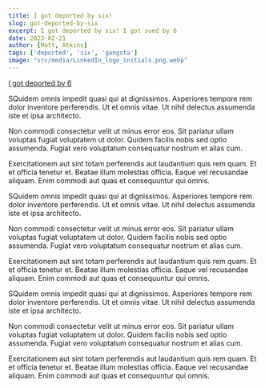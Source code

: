 ```yaml
---
title: I got deported by six!
slug: got-deported-by-six
excerpt: I got deported by six! I got sued by 6
date: 2023-02-21
author: [Matt, Atkins]
tags: ['deported', 'six', 'gangsta']
image: "src/media/LinkedIn_logo_initials.png.webp"
---
```


[I got deported by 6](https://youtu.be/k4RxhR-IDjA)


SQuidem omnis impedit quasi qui at dignissimos. Asperiores tempore rem dolor inventore perferendis. Ut et omnis vitae. Ut nihil delectus assumenda iste et ipsa architecto.
 
Non commodi consectetur velit ut minus error eos. Sit pariatur ullam voluptas fugiat voluptatem ut dolor. Quidem facilis nobis sed optio assumenda. Fugiat vero voluptatum consequatur nostrum et alias cum.
 
Exercitationem aut sint totam perferendis aut laudantium quis rem quam. Et et officia tenetur et. Beatae illum molestias officia. Eaque vel recusandae aliquam. Enim commodi aut quas et consequuntur qui omnis.


SQuidem omnis impedit quasi qui at dignissimos. Asperiores tempore rem dolor inventore perferendis. Ut et omnis vitae. Ut nihil delectus assumenda iste et ipsa architecto.
 
Non commodi consectetur velit ut minus error eos. Sit pariatur ullam voluptas fugiat voluptatem ut dolor. Quidem facilis nobis sed optio assumenda. Fugiat vero voluptatum consequatur nostrum et alias cum.
 
Exercitationem aut sint totam perferendis aut laudantium quis rem quam. Et et officia tenetur et. Beatae illum molestias officia. Eaque vel recusandae aliquam. Enim commodi aut quas et consequuntur qui omnis.

SQuidem omnis impedit quasi qui at dignissimos. Asperiores tempore rem dolor inventore perferendis. Ut et omnis vitae. Ut nihil delectus assumenda iste et ipsa architecto.
 
Non commodi consectetur velit ut minus error eos. Sit pariatur ullam voluptas fugiat voluptatem ut dolor. Quidem facilis nobis sed optio assumenda. Fugiat vero voluptatum consequatur nostrum et alias cum.
 
Exercitationem aut sint totam perferendis aut laudantium quis rem quam. Et et officia tenetur et. Beatae illum molestias officia. Eaque vel recusandae aliquam. Enim commodi aut quas et consequuntur qui omnis.